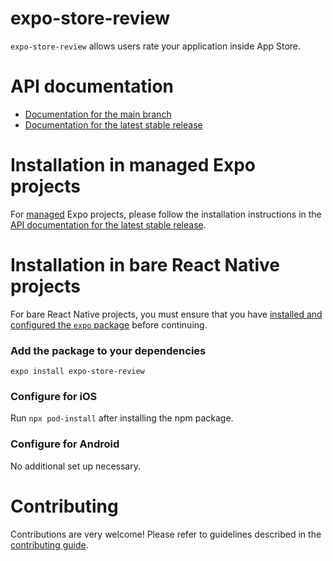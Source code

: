 # expo-store-review

`expo-store-review` allows users rate your application inside App Store.

# API documentation

- [Documentation for the main branch](https://github.com/expo/expo/blob/main/docs/pages/versions/unversioned/sdk/storereview.md)
- [Documentation for the latest stable release](https://docs.expo.io/versions/latest/sdk/storereview/)

# Installation in managed Expo projects

For [managed](https://docs.expo.io/versions/latest/introduction/managed-vs-bare/) Expo projects, please follow the installation instructions in the [API documentation for the latest stable release](https://docs.expo.io/versions/latest/sdk/storereview/).

# Installation in bare React Native projects

For bare React Native projects, you must ensure that you have [installed and configured the `expo` package](https://docs.expo.dev/bare/installing-expo-modules/) before continuing.

### Add the package to your dependencies

```
expo install expo-store-review
```

### Configure for iOS

Run `npx pod-install` after installing the npm package.

### Configure for Android

No additional set up necessary.

# Contributing

Contributions are very welcome! Please refer to guidelines described in the [contributing guide](https://github.com/expo/expo#contributing).

